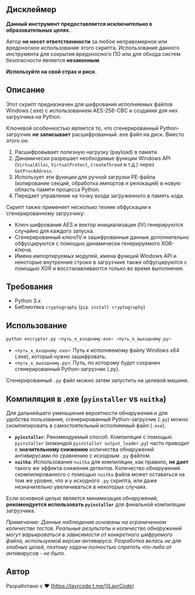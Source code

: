 ## Дисклеймер

**Данный инструмент предоставляется исключительно в образовательных целях.**

Автор **не несет ответственности** за любое неправомерное или вредоносное использование этого скрипта. Использование данного инструмента для сокрытия вредоносного ПО или для обхода систем безопасности является **незаконным**.

**Используйте на свой страх и риск.** 

## Описание

Этот скрипт предназначен для шифрования исполняемых файлов Windows (.exe) с использованием AES-256-CBC и создания для них загрузчика на Python.

Ключевой особенностью является то, что сгенерированный Python-загрузчик **не записывает** расшифрованный .exe файл на диск. Вместо этого он:
1. Расшифровывает полезную нагрузку (payload) в памяти.
2. Динамически разрешает необходимые функции Windows API (`VirtualAlloc`, `VirtualProtect`, `CreateThread` и т.д.) через `GetProcAddress`.
3. Использует эти функции для ручной загрузки PE-файла (копирование секций, обработка импортов и релокаций) в новую область памяти процесса Python.
4. Передает управление на точку входа загруженного в память кода.

Скрипт также применяет несколько техник обфускации к сгенерированному загрузчику:
*   Ключ шифрования AES и вектор инициализации (IV) генерируются случайно для каждого запуска.
*   Сгенерированный ключ/IV и зашифрованные данные дополнительно обфусцируются с помощью динамически генерируемого XOR-ключа.
*   Имена импортируемых модулей, имена функций Windows API и некоторые внутренние строки в загрузчике также обфусцируются с помощью XOR и восстанавливаются только во время выполнения.

## Требования

*   Python 3.x
*   Библиотека `cryptography` (`pip install cryptography`)

## Использование

```bash
python encryptor.py <путь_к_входному.exe> <путь_к_выходному.py>
```

*   `<путь_к_входному.exe>`: Путь к исполняемому файлу Windows x64 (.exe), который нужно зашифровать.
*   `<путь_к_выходному.py>`: Путь, по которому будет сохранен сгенерированный Python-загрузчик (.py).

Сгенерированный `.py` файл можно затем запустить на целевой машине.

## Компиляция в .exe (`pyinstaller` vs `nuitka`)

Для дальнейшего уменьшения вероятности обнаружения и для удобства пользования, сгенерированный Python-загрузчик (`.py`) можно скомпилировать в самостоятельный исполняемый файл (`.exe`).

*   **`pyinstaller`**: Рекомендуемый способ. Компиляция с помощью `pyinstaller` (командой `pyinstaller output_loader.py`) часто приводит к **значительному снижению** количества обнаружений антивирусами по сравнению с исходным `.py` файлом.
*   **`nuitka`**: Использование `nuitka` для компиляции, как правило, **не дает** такого же эффекта снижения детектов. Количество обнаружений скомпилированного с помощью `nuitka` файла может оставаться на том же уровне, что и у исходного `.py` скрипта, или даже незначительно увеличиваться в некоторых случаях.

Если основной целью является минимизация обнаружений, **рекомендуется использовать `pyinstaller`** для финальной компиляции загрузчика.

*Примечание: Данные наблюдения основаны на ограниченном количестве тестов. Реальные результаты и количество обнаружений могут варьироваться в зависимости от конкретного шифруемого файла, используемой версии антивируса. Разработка велась не для злобных целей, поэтому задачи полностью спрятать что-либо от антивирусов - не было.*

## Автор

Разработано с ❤️ [https://lavrcode.t.me/](LavrCode)